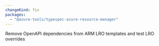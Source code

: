 ```yaml
---
changeKind: fix
packages:
  - "@azure-tools/typespec-azure-resource-manager"
---
```


Remove OpenAPI dependencies from ARM LRO templates and test LRO overrides
